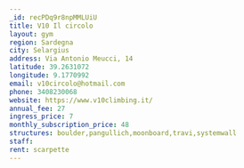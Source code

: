 ```yaml
---
_id: recPDq9r8npMMLUiU
title: V10 Il circolo
layout: gym
region: Sardegna
city: Selargius
address: Via Antonio Meucci, 14
latitude: 39.2631072
longitude: 9.1770992
email: v10circolo@hotmail.com
phone: 3408230068
website: https://www.v10climbing.it/
annual_fee: 27
ingress_price: 7
monthly_subscription_price: 48
structures: boulder,pangullich,moonboard,travi,systemwall
staff: 
rent: scarpette
---
```



